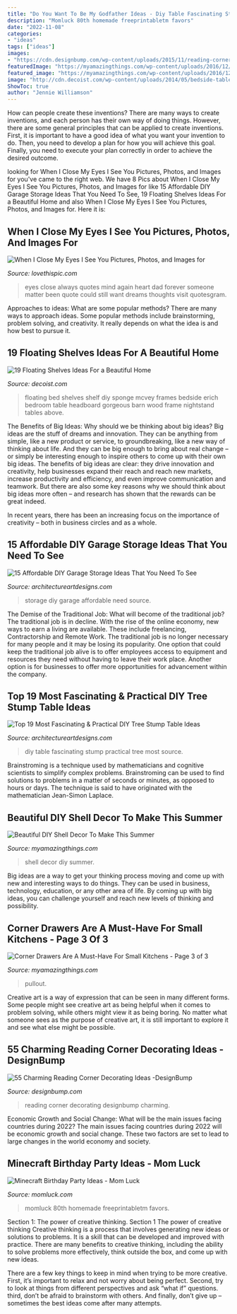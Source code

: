 ```yaml
---
title: "Do You Want To Be My Godfather Ideas - Diy Table Fascinating Stump Practical Tree Most Source"
description: "Momluck 80th homemade freeprintabletm favors"
date: "2022-11-08"
categories:
- "ideas"
tags: ["ideas"]
images:
- "https://cdn.designbump.com/wp-content/uploads/2015/11/reading-corner-nook13.jpg"
featuredImage: "https://myamazingthings.com/wp-content/uploads/2016/12/shaker-style-kitchen-with-an-l-shaped-layout-maximizes-storage-space-with-corner-pullout-drawers-734x1024.jpg"
featured_image: "https://myamazingthings.com/wp-content/uploads/2016/12/shaker-style-kitchen-with-an-l-shaped-layout-maximizes-storage-space-with-corner-pullout-drawers-734x1024.jpg"
image: "http://cdn.decoist.com/wp-content/uploads/2014/05/bedside-table-floating-shelf.jpg"
ShowToc: true
author: "Jennie Williamson"
---
```



How can people create these inventions?
There are many ways to create inventions, and each person has their own way of doing things. However, there are some general principles that can be applied to create inventions. First, it is important to have a good idea of what you want your invention to do. Then, you need to develop a plan for how you will achieve this goal. Finally, you need to execute your plan correctly in order to achieve the desired outcome.

	

		
looking for When I Close My Eyes I See You Pictures, Photos, and Images for you've came to the right web. We have 8 Pics about When I Close My Eyes I See You Pictures, Photos, and Images for like 15 Affordable DIY Garage Storage Ideas That You Need To See, 19 Floating Shelves Ideas For a Beautiful Home and also When I Close My Eyes I See You Pictures, Photos, and Images for. Here it is:
		
    
## When I Close My Eyes I See You Pictures, Photos, And Images For

<img loading=lazy src="http://www.lovethispic.com/uploaded_images/179917-When-I-Close-My-Eyes-I-See-You.jpg" onerror="this.onerror=null;this.src='https://tse1.mm.bing.net/th?id=OIP.X-h1CpzGxYVSmE-N9rNB_QHaLH&amp;pid=15.1';" alt="When I Close My Eyes I See You Pictures, Photos, and Images for">

_Source: lovethispic.com_

>eyes close always quotes mind again heart dad forever someone matter been quote could still want dreams thoughts visit quotesgram. 

	

Approaches to ideas: What are some popular methods?
There are many ways to approach ideas. Some popular methods include brainstorming, problem solving, and creativity. It really depends on what the idea is and how best to pursue it.

    
## 19 Floating Shelves Ideas For A Beautiful Home

<img loading=lazy src="http://cdn.decoist.com/wp-content/uploads/2014/05/bedside-table-floating-shelf.jpg" onerror="this.onerror=null;this.src='https://tse2.mm.bing.net/th?id=OIP.OIteDyTin1GJJBIYmBvUNwHaJ4&amp;pid=15.1';" alt="19 Floating Shelves Ideas For a Beautiful Home">

_Source: decoist.com_

>floating bed shelves shelf diy sponge mcvey frames bedside erich bedroom table headboard gorgeous barn wood frame nightstand tables above. 

	

The Benefits of Big Ideas: Why should we be thinking about big ideas?
Big ideas are the stuff of dreams and innovation. They can be anything from simple, like a new product or service, to groundbreaking, like a new way of thinking about life. And they can be big enough to bring about real change – or simply be interesting enough to inspire others to come up with their own big ideas.
The benefits of big ideas are clear: they drive innovation and creativity, help businesses expand their reach and reach new markets, increase productivity and efficiency, and even improve communication and teamwork. But there are also some key reasons why we should think about big ideas more often – and research has shown that the rewards can be great indeed.

In recent years, there has been an increasing focus on the importance of creativity – both in business circles and as a whole.

    
## 15 Affordable DIY Garage Storage Ideas That You Need To See

<img loading=lazy src="https://www.architectureartdesigns.com/wp-content/uploads/2017/08/8-37.jpg" onerror="this.onerror=null;this.src='https://tse4.mm.bing.net/th?id=OIP.rmNBcxakZ7bOQc60FDP3GAHaHa&amp;pid=15.1';" alt="15 Affordable DIY Garage Storage Ideas That You Need To See">

_Source: architectureartdesigns.com_

>storage diy garage affordable need source. 

	

The Demise of the Traditional Job: What will become of the traditional job?
The traditional job is in decline. With the rise of the online economy, new ways to earn a living are available. These include freelancing, Contractorship and Remote Work. The traditional job is no longer necessary for many people and it may be losing its popularity. One option that could keep the traditional job alive is to offer employees access to equipment and resources they need without having to leave their work place. Another option is for businesses to offer more opportunities for advancement within the company.

    
## Top 19 Most Fascinating &amp; Practical DIY Tree Stump Table Ideas

<img loading=lazy src="https://www.architectureartdesigns.com/wp-content/uploads/2015/03/423.jpg" onerror="this.onerror=null;this.src='https://tse1.mm.bing.net/th?id=OIP.ANo5BIXExJk4kK4k1fa6GQHaKw&amp;pid=15.1';" alt="Top 19 Most Fascinating &amp; Practical DIY Tree Stump Table Ideas">

_Source: architectureartdesigns.com_

>diy table fascinating stump practical tree most source. 

	

Brainstroming is a technique used by mathematicians and cognitive scientists to simplify complex problems. Brainstroming can be used to find solutions to problems in a matter of seconds or minutes, as opposed to hours or days. The technique is said to have originated with the mathematician Jean-Simon Laplace.

    
## Beautiful DIY Shell Decor To Make This Summer

<img loading=lazy src="http://myamazingthings.com/wp-content/uploads/2017/06/diy-shell-decor-5.jpg" onerror="this.onerror=null;this.src='https://tse4.mm.bing.net/th?id=OIP.7gvNohyd1lTDBa8F1kSoTAHaGq&amp;pid=15.1';" alt="Beautiful DIY Shell Decor To Make This Summer">

_Source: myamazingthings.com_

>shell decor diy summer. 

	

Big ideas are a way to get your thinking process moving and come up with new and interesting ways to do things. They can be used in business, technology, education, or any other area of life. By coming up with big ideas, you can challenge yourself and reach new levels of thinking and possibility.

    
## Corner Drawers Are A Must-Have For Small Kitchens - Page 3 Of 3

<img loading=lazy src="https://myamazingthings.com/wp-content/uploads/2016/12/shaker-style-kitchen-with-an-l-shaped-layout-maximizes-storage-space-with-corner-pullout-drawers-734x1024.jpg" onerror="this.onerror=null;this.src='https://tse2.mm.bing.net/th?id=OIP.wlTWp3zGTtzbZTIWwXcQ8gHaKV&amp;pid=15.1';" alt="Corner Drawers Are A Must-Have For Small Kitchens - Page 3 of 3">

_Source: myamazingthings.com_

>pullout. 

	

Creative art is a way of expression that can be seen in many different forms. Some people might see creative art as being helpful when it comes to problem solving, while others might view it as being boring. No matter what someone sees as the purpose of creative art, it is still important to explore it and see what else might be possible.

    
## 55 Charming Reading Corner Decorating Ideas -DesignBump

<img loading=lazy src="https://cdn.designbump.com/wp-content/uploads/2015/11/reading-corner-nook13.jpg" onerror="this.onerror=null;this.src='https://tse2.mm.bing.net/th?id=OIP.CrVoAo_2BHpLYL0hdKKjOgHaLG&amp;pid=15.1';" alt="55 Charming Reading Corner Decorating Ideas -DesignBump">

_Source: designbump.com_

>reading corner decorating designbump charming. 

	

Economic Growth and Social Change: What will be the main issues facing countries during 2022?
The main issues facing countries during 2022 will be economic growth and social change. These two factors are set to lead to large changes in the world economy and society.

    
## Minecraft Birthday Party Ideas - Mom Luck

<img loading=lazy src="https://momluck.com/wp-content/uploads/2014/06/minecraft-ideas--e1421001556318.jpg" onerror="this.onerror=null;this.src='https://tse3.mm.bing.net/th?id=OIP.uS57mNo7gu6sN8gazrSwKwHaKd&amp;pid=15.1';" alt="Minecraft Birthday Party Ideas - Mom Luck">

_Source: momluck.com_

>momluck 80th homemade freeprintabletm favors. 

	

Section 1: The power of creative thinking.
Section 1 The power of creative thinking
Creative thinking is a process that involves generating new ideas or solutions to problems. It is a skill that can be developed and improved with practice. There are many benefits to creative thinking, including the ability to solve problems more effectively, think outside the box, and come up with new ideas.

There are a few key things to keep in mind when trying to be more creative. First, it’s important to relax and not worry about being perfect. Second, try to look at things from different perspectives and ask “what if” questions. third, don’t be afraid to brainstorm with others. And finally, don’t give up – sometimes the best ideas come after many attempts.


